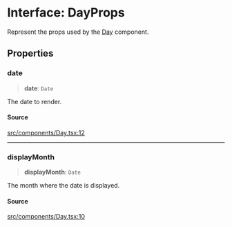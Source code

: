 # Interface: DayProps

Represent the props used by the [Day](../functions/Day.md) component.

## Properties

### date

> **date**: `Date`

The date to render.

#### Source

[src/components/Day.tsx:12](https://github.com/gpbl/react-day-picker/blob/9ad13dc72fff814dcf720a62f6e3b5ea38e8af6d/src/components/Day.tsx#L12)

***

### displayMonth

> **displayMonth**: `Date`

The month where the date is displayed.

#### Source

[src/components/Day.tsx:10](https://github.com/gpbl/react-day-picker/blob/9ad13dc72fff814dcf720a62f6e3b5ea38e8af6d/src/components/Day.tsx#L10)
